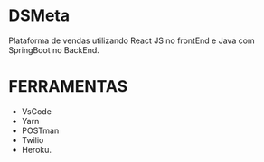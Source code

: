 # DSMeta

Plataforma de vendas utilizando React JS no frontEnd e Java com SpringBoot no BackEnd. 

# FERRAMENTAS

- VsCode
- Yarn
- POSTman
- Twilio
- Heroku. 


